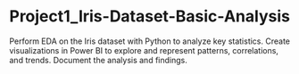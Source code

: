 # Project1_Iris-Dataset-Basic-Analysis
Perform EDA on the Iris dataset with Python to analyze key statistics. Create visualizations in Power BI to explore and represent patterns, correlations, and trends. Document the analysis and findings.
